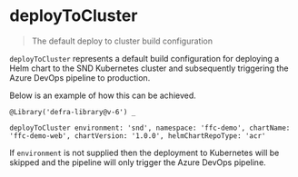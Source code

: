 # deployToCluster

> The default deploy to cluster build configuration

`deployToCluster` represents a default build configuration for deploying a Helm
chart to the SND Kubernetes cluster and subsequently triggering the Azure DevOps pipeline to production.

Below is an example of how this can be achieved.

```
@Library('defra-library@v-6') _

deployToCluster environment: 'snd', namespace: 'ffc-demo', chartName: 'ffc-demo-web', chartVersion: '1.0.0', helmChartRepoType: 'acr'
```

If `environment` is not supplied then the deployment to Kubernetes will be skipped and the pipeline will only trigger the Azure DevOps pipeline.
